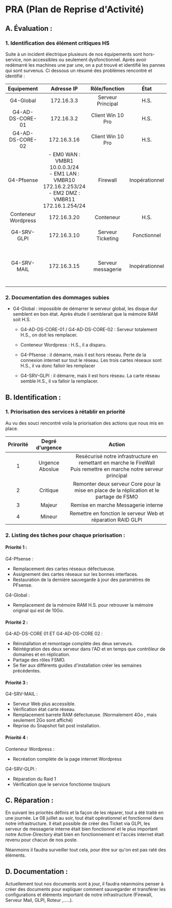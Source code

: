 # PRA (Plan de Reprise d'Activité)

## A. Évaluation :
### 	1. Identification des élément critiques HS

Suite à un incident électrique plusieurs de nos équipements sont hors-service, non accessibles ou seulement dysfonctionnel.
Après avoir redémarré les machines une par une, on a put trouvé et identifié les pannes qui sont survenus.
Ci dessous un résumé des problèmes rencontré et identifié :

|     Equipement      |                                                Adresse IP                                                 |   Rôle/fonction    |      État      | Commentaire                                                              |
| :-----------------: | :-------------------------------------------------------------------------------------------------------: | :----------------: | :------------: | ------------------------------------------------------------------------ |
|      G4-Global      |                                                172.16.3.3                                                 | Serveur Principal  |      H.S.      | Ne démarre plus                                                          |
|  G4-AD-DS-CORE-01   |                                                172.16.3.2                                                 | Client Win 10 Pro  |      H.S.      | Pas récupérable                                                          |
|  G4-AD-DS-CORE-02   |                                                172.16.3.16                                                | Client Win 10 Pro  |      H.S.      | Pas récupérable                                                          |
|     G4-Pfsense      | - EM0 WAN : VMBR1 10.0.0.3/24<br>- EM1 LAN : VMBR10 172.16.2.253/24<br>- EM2 DMZ : VMBR11 172.16.1.254/24 |      Firewall      | Inopérationnel | Hors-réseau                                                              |
| Conteneur Wordpress |                                                172.16.3.20                                                |     Conteneur      |      H.S.      | Pas récupérable                                                          |
|     G4-SRV-GLPI     |                                                172.16.3.10                                                | Serveur Ticketing  |  Fonctionnel   | RAID1 semble être dégradé.                                               |
|     G4-SRV-MAIL     |                                                172.16.3.15                                                | Serveur messagerie | Inopérationnel | Serveur plus accessible et une partie de la mémoire RAM semble être H.S. |

### 2. Documentation des dommages subies

- G4-Global : impossible de démarrer le serveur global, les disque dur semblent en bon état. 
  Après étude il semblerait que la mémoire RAM soit H.S.
  
  -  G4-AD-DS-CORE-01 / G4-AD-DS-CORE-02 : Serveur totalement H.S., on doit les remplacer.

  - Conteneur Wordpress : H.S., il a disparu. 
  
  - G4-Pfsense :  il démarre, mais il est hors réseau. 
Perte de la connexion internet sur tout le réseau. 
Les trois cartes réseaux sont H.S., il va donc falloir les remplacer

  - G4-SRV-GLPI :  il démarre, mais il est hors réseau. 
La carte réseau semble H.S., il va falloir la remplacer.


## B. Identification : 
### 1. Priorisation des services à rétablir en priorité

Au vu des souci rencontré voila la priorisation des actions que nous mis en place.

| Prirorité | Degré d'urgence |                                                        Action                                                         |
| :-------: | :-------------: | :-------------------------------------------------------------------------------------------------------------------: |
|     1     | Urgence Aboslue | Resécurisé notre infrastructure en remettant en marche le FireWall<br>Puis remettre en marche notre serveur principal |
|     2     |    Critique     |               Remonter deux serveur Core pour la mise en place de la réplication et le partage de FSMO                |
|     3     |     Majeur      |                                          Remise en marche Messagerie interne                                          |
|     4     |     Mineur      |                             Remettre en fonction le serveur Web et  réparation RAID GLPI                              |

### 2. Listing des tâches pour chaque priorisation :

#### Priorité 1 :

G4-Pfsense :
- Remplacement des cartes réseaux défectueuse.
- Assignement des cartes réseaux sur les bonnes interfaces.
- Restauration de la dernière sauvegarde à jour des paramètres de PFsense.

G4-Global :
- Remplacement de la mémoire RAM H.S. pour retrouver la mémoire original qui est de 10Go.

#### Priorité 2 : 

G4-AD-DS-CORE 01 ET G4-AD-DS-CORE 02  :
- Réinstallation et remontage complète des deux serveurs.
- Réintégration des deux serveur dans l'AD et en temps que contrôleur de domaines et en réplication.
- Partage des rôles FSMO.
- Se fier aux différents guides d'installation créer les semaines précédentes.

#### Priorité 3 :

G4-SRV-MAIL :
- Serveur Web plus accessible.
- Vérification état carte réseau.
- Remplacement barrete RAM défectueuse. (Normalement 4Go , mais seulement 2Go sont affiché)
- Reprise du Snapshot fait post installation.

#### Priorité 4 : 

Conteneur Wordpress : 
- Recréation complète de la page internet Wordpress

G4-SRV-GLPI : 
- Réparation du Raid 1
- Vérification que le service fonctionne toujours

## C. Réparation : 

En suivant les priorités définis et la façon de les réparer, tout a été traité en une journée.
Le 08 juillet au soir, tout était opérationnel et fonctionnel dans notre infrastructure.
Il était possible de créer des Ticket via GLPI, les serveur de messagerie interne était bien fonctionnel et le plus important notre Active-Directory était bien en fonctionnement et l'accès internet était revenu pour chacun de nos poste.

Néanmoins il faudra surveiller tout cela, pour être sur qu'on est pas raté des éléments.

## D. Documentation : 

Actuellement tout nos documents sont à jour, il faudra néanmoins penser à créer des documents pour expliquer comment sauvegarder et transférer les configurations et éléments important de notre infrastructure (Firewall, Serveur Mail, GLPI, Roteur ,.....).
